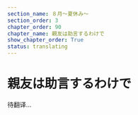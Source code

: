```yaml
---
section_name: ８月～夏休み～
section_order: 3
chapter_order: 90
chapter_name: 親友は助言するわけで
show_chapter_order: True
status: translating
---
```


# 親友は助言するわけで
待翻译...
